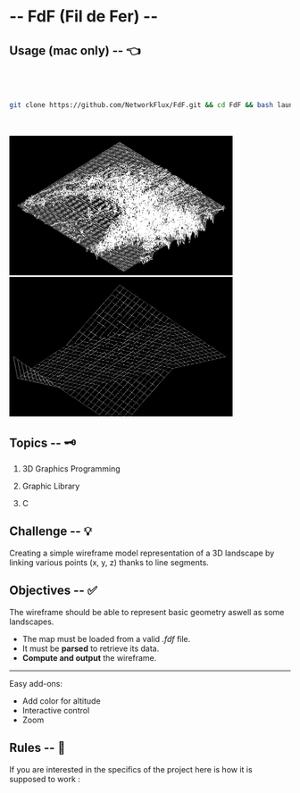 # -- FdF (Fil de Fer) --

  

  

## Usage (mac only) -- 👈

  

  

```bash

  

git clone https://github.com/NetworkFlux/FdF.git && cd FdF && bash launch.sh

  

```

  

  

<img src="https://github.com/NetworkFlux/FdF/blob/master/imgs/mars.png" width="400" height="250"> <img src="https://github.com/NetworkFlux/FdF/blob/master/imgs/Pyra.png" width="400" height="250">

  

  

## Topics -- 🗝

  

  

1. 3D Graphics Programming

  

  

2. Graphic Library

  

  

3. C

  

  

  

## Challenge -- 💡

  

  

  

Creating a simple wireframe model representation of a 3D landscape by linking various points (x, y, z) thanks to line segments.

  

  

  

## Objectives -- ✅

  

  

  

The wireframe should be able to represent basic geometry aswell as some landscapes.

- The map must be loaded from a valid *.fdf* file.
- It must be **parsed** to retrieve its data.
- **Compute and output** the wireframe.

---
Easy add-ons:
- Add color for altitude
- Interactive control
- Zoom

  

  

  

## Rules -- 🚨

  

  

If you are interested in the specifics of the project here is how it is supposed to work :

  

